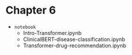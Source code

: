 # Chapter 6

- `notebook`
    - Intro-Transformer.ipynb
    - ClinicalBERT-disease-classification.ipynb
    - Transformer-drug-recommendation.ipynb 

